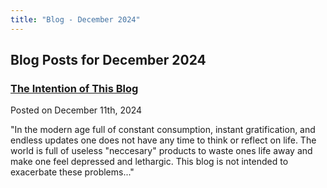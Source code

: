 ```yaml
---
title: "Blog - December 2024"
---
```


## Blog Posts for December 2024

### [The Intention of This Blog](/blog/2024-12-11.html)

Posted on December 11th, 2024

"In the modern age full of constant consumption, instant gratification, and endless updates one does not have any time to think or reflect on life. The world is full of useless "neccesary" products to waste ones life away and make one feel depressed and lethargic. This blog is not intended to exacerbate these problems..."
